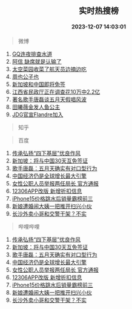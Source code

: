 <div align="center"><h2>实时热搜榜</h2><h4>2023-12-07 14:03:01</h4></div>

> 微博  

1. [GQ连夜排查水道](https://s.weibo.com/weibo?q=GQ%E8%BF%9E%E5%A4%9C%E6%8E%92%E6%9F%A5%E6%B0%B4%E9%81%93&t=31&band_rank=1&Refer=top)<br />
2. [阿信 缺席就是认输了](https://s.weibo.com/weibo?q=%E9%98%BF%E4%BF%A1%20%E7%BC%BA%E5%B8%AD%E5%B0%B1%E6%98%AF%E8%AE%A4%E8%BE%93%E4%BA%86&t=31&band_rank=2&Refer=top)<br />
3. [太空菜园收菜了航天员边摘边吃](https://s.weibo.com/weibo?q=%23%E5%A4%AA%E7%A9%BA%E8%8F%9C%E5%9B%AD%E6%94%B6%E8%8F%9C%E4%BA%86%E8%88%AA%E5%A4%A9%E5%91%98%E8%BE%B9%E6%91%98%E8%BE%B9%E5%90%83%23&t=31&band_rank=3&Refer=top)<br />
4. [周也公子也](https://s.weibo.com/weibo?q=%23%E5%91%A8%E4%B9%9F%E5%85%AC%E5%AD%90%E4%B9%9F%23&t=31&band_rank=4&Refer=top)<br />
5. [新加坡和中国即将免签](https://s.weibo.com/weibo?q=%23%E6%96%B0%E5%8A%A0%E5%9D%A1%E5%92%8C%E4%B8%AD%E5%9B%BD%E5%8D%B3%E5%B0%86%E5%85%8D%E7%AD%BE%23&t=31&band_rank=5&Refer=top)<br />
6. [江西省民政厅正在调查花10万中2.2亿](https://s.weibo.com/weibo?q=%23%E6%B1%9F%E8%A5%BF%E7%9C%81%E6%B0%91%E6%94%BF%E5%8E%85%E6%AD%A3%E5%9C%A8%E8%B0%83%E6%9F%A5%E8%8A%B110%E4%B8%87%E4%B8%AD2.2%E4%BA%BF%23&t=31&band_rank=6&Refer=top)<br />
7. [著名歌手唐磊谈五月天假唱风波](https://s.weibo.com/weibo?q=%23%E8%91%97%E5%90%8D%E6%AD%8C%E6%89%8B%E5%94%90%E7%A3%8A%E8%B0%88%E4%BA%94%E6%9C%88%E5%A4%A9%E5%81%87%E5%94%B1%E9%A3%8E%E6%B3%A2%23&t=31&band_rank=7&Refer=top)<br />
8. [田曦薇金发人鱼公主](https://s.weibo.com/weibo?q=%23%E7%94%B0%E6%9B%A6%E8%96%87%E9%87%91%E5%8F%91%E4%BA%BA%E9%B1%BC%E5%85%AC%E4%B8%BB%23&t=31&band_rank=8&Refer=top)<br />
9. [JDG官宣Flandre加入](https://s.weibo.com/weibo?q=%23JDG%E5%AE%98%E5%AE%A3Flandre%E5%8A%A0%E5%85%A5%23&t=31&band_rank=9&Refer=top)<br />

> 知乎  


> 百度  

1. [传承弘扬“四下基层”优良作风](https://www.baidu.com/s?wd=%E4%BC%A0%E6%89%BF%E5%BC%98%E6%89%AC%E2%80%9C%E5%9B%9B%E4%B8%8B%E5%9F%BA%E5%B1%82%E2%80%9D%E4%BC%98%E8%89%AF%E4%BD%9C%E9%A3%8E&sa=fyb_news&rsv_dl=fyb_news)<br />
2. [新加坡：将与中国30天互免签证](https://www.baidu.com/s?wd=%E6%96%B0%E5%8A%A0%E5%9D%A1%EF%BC%9A%E5%B0%86%E4%B8%8E%E4%B8%AD%E5%9B%BD30%E5%A4%A9%E4%BA%92%E5%85%8D%E7%AD%BE%E8%AF%81&sa=fyb_news&rsv_dl=fyb_news)<br />
3. [歌手唐磊：五月天确实有对口型行为](https://www.baidu.com/s?wd=%E6%AD%8C%E6%89%8B%E5%94%90%E7%A3%8A%EF%BC%9A%E4%BA%94%E6%9C%88%E5%A4%A9%E7%A1%AE%E5%AE%9E%E6%9C%89%E5%AF%B9%E5%8F%A3%E5%9E%8B%E8%A1%8C%E4%B8%BA&sa=fyb_news&rsv_dl=fyb_news)<br />
4. [中国经济仍是全球增长最大引擎](https://www.baidu.com/s?wd=%E4%B8%AD%E5%9B%BD%E7%BB%8F%E6%B5%8E%E4%BB%8D%E6%98%AF%E5%85%A8%E7%90%83%E5%A2%9E%E9%95%BF%E6%9C%80%E5%A4%A7%E5%BC%95%E6%93%8E&sa=fyb_news&rsv_dl=fyb_news)<br />
5. [女性公职人员举报两任局长 官方通报](https://www.baidu.com/s?wd=%E5%A5%B3%E6%80%A7%E5%85%AC%E8%81%8C%E4%BA%BA%E5%91%98%E4%B8%BE%E6%8A%A5%E4%B8%A4%E4%BB%BB%E5%B1%80%E9%95%BF+%E5%AE%98%E6%96%B9%E9%80%9A%E6%8A%A5&sa=fyb_news&rsv_dl=fyb_news)<br />
6. [12306APP改版 新增折扣信息](https://www.baidu.com/s?wd=12306APP%E6%94%B9%E7%89%88+%E6%96%B0%E5%A2%9E%E6%8A%98%E6%89%A3%E4%BF%A1%E6%81%AF&sa=fyb_news&rsv_dl=fyb_news)<br />
7. [iPhone15价格跳水后销量霸榜前三](https://www.baidu.com/s?wd=iPhone15%E4%BB%B7%E6%A0%BC%E8%B7%B3%E6%B0%B4%E5%90%8E%E9%94%80%E9%87%8F%E9%9C%B8%E6%A6%9C%E5%89%8D%E4%B8%89&sa=fyb_news&rsv_dl=fyb_news)<br />
8. [新娘遭婚闹大姨一把推开扫兴小伙](https://www.baidu.com/s?wd=%E6%96%B0%E5%A8%98%E9%81%AD%E5%A9%9A%E9%97%B9%E5%A4%A7%E5%A7%A8%E4%B8%80%E6%8A%8A%E6%8E%A8%E5%BC%80%E6%89%AB%E5%85%B4%E5%B0%8F%E4%BC%99&sa=fyb_news&rsv_dl=fyb_news)<br />
9. [长沙外卖小哥和交警干架？不实](https://www.baidu.com/s?wd=%E9%95%BF%E6%B2%99%E5%A4%96%E5%8D%96%E5%B0%8F%E5%93%A5%E5%92%8C%E4%BA%A4%E8%AD%A6%E5%B9%B2%E6%9E%B6%EF%BC%9F%E4%B8%8D%E5%AE%9E&sa=fyb_news&rsv_dl=fyb_news)<br />

> 哔哩哔哩  

1. [传承弘扬“四下基层”优良作风](https://www.baidu.com/s?wd=%E4%BC%A0%E6%89%BF%E5%BC%98%E6%89%AC%E2%80%9C%E5%9B%9B%E4%B8%8B%E5%9F%BA%E5%B1%82%E2%80%9D%E4%BC%98%E8%89%AF%E4%BD%9C%E9%A3%8E&sa=fyb_news&rsv_dl=fyb_news)<br />
2. [新加坡：将与中国30天互免签证](https://www.baidu.com/s?wd=%E6%96%B0%E5%8A%A0%E5%9D%A1%EF%BC%9A%E5%B0%86%E4%B8%8E%E4%B8%AD%E5%9B%BD30%E5%A4%A9%E4%BA%92%E5%85%8D%E7%AD%BE%E8%AF%81&sa=fyb_news&rsv_dl=fyb_news)<br />
3. [歌手唐磊：五月天确实有对口型行为](https://www.baidu.com/s?wd=%E6%AD%8C%E6%89%8B%E5%94%90%E7%A3%8A%EF%BC%9A%E4%BA%94%E6%9C%88%E5%A4%A9%E7%A1%AE%E5%AE%9E%E6%9C%89%E5%AF%B9%E5%8F%A3%E5%9E%8B%E8%A1%8C%E4%B8%BA&sa=fyb_news&rsv_dl=fyb_news)<br />
4. [中国经济仍是全球增长最大引擎](https://www.baidu.com/s?wd=%E4%B8%AD%E5%9B%BD%E7%BB%8F%E6%B5%8E%E4%BB%8D%E6%98%AF%E5%85%A8%E7%90%83%E5%A2%9E%E9%95%BF%E6%9C%80%E5%A4%A7%E5%BC%95%E6%93%8E&sa=fyb_news&rsv_dl=fyb_news)<br />
5. [女性公职人员举报两任局长 官方通报](https://www.baidu.com/s?wd=%E5%A5%B3%E6%80%A7%E5%85%AC%E8%81%8C%E4%BA%BA%E5%91%98%E4%B8%BE%E6%8A%A5%E4%B8%A4%E4%BB%BB%E5%B1%80%E9%95%BF+%E5%AE%98%E6%96%B9%E9%80%9A%E6%8A%A5&sa=fyb_news&rsv_dl=fyb_news)<br />
6. [12306APP改版 新增折扣信息](https://www.baidu.com/s?wd=12306APP%E6%94%B9%E7%89%88+%E6%96%B0%E5%A2%9E%E6%8A%98%E6%89%A3%E4%BF%A1%E6%81%AF&sa=fyb_news&rsv_dl=fyb_news)<br />
7. [iPhone15价格跳水后销量霸榜前三](https://www.baidu.com/s?wd=iPhone15%E4%BB%B7%E6%A0%BC%E8%B7%B3%E6%B0%B4%E5%90%8E%E9%94%80%E9%87%8F%E9%9C%B8%E6%A6%9C%E5%89%8D%E4%B8%89&sa=fyb_news&rsv_dl=fyb_news)<br />
8. [新娘遭婚闹大姨一把推开扫兴小伙](https://www.baidu.com/s?wd=%E6%96%B0%E5%A8%98%E9%81%AD%E5%A9%9A%E9%97%B9%E5%A4%A7%E5%A7%A8%E4%B8%80%E6%8A%8A%E6%8E%A8%E5%BC%80%E6%89%AB%E5%85%B4%E5%B0%8F%E4%BC%99&sa=fyb_news&rsv_dl=fyb_news)<br />
9. [长沙外卖小哥和交警干架？不实](https://www.baidu.com/s?wd=%E9%95%BF%E6%B2%99%E5%A4%96%E5%8D%96%E5%B0%8F%E5%93%A5%E5%92%8C%E4%BA%A4%E8%AD%A6%E5%B9%B2%E6%9E%B6%EF%BC%9F%E4%B8%8D%E5%AE%9E&sa=fyb_news&rsv_dl=fyb_news)<br />

